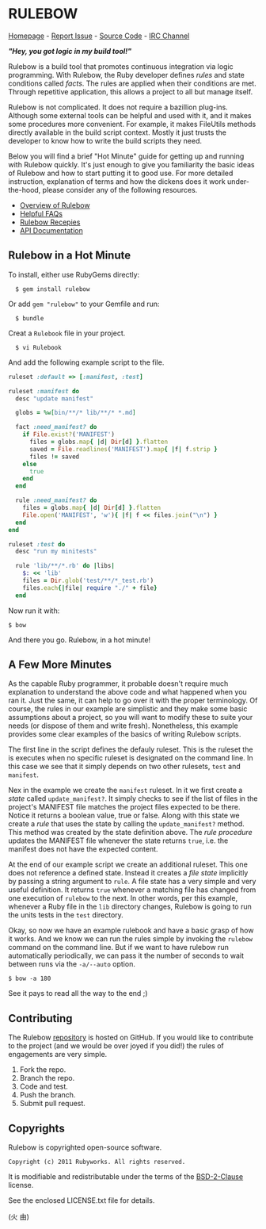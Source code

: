 # RULEBOW

[Homepage](http://rubyworks.github.com/rulebow) -
[Report Issue](http://github.com/rubyworks/rulebow/issues) -
[Source Code](http://github.com/rubyworks/rulebow) -
[IRC Channel](http://chat.us.freenode.net/rubyworks)

***"Hey, you got logic in my build tool!"***

Rulebow is a build tool that promotes continuous integration via logic
programming. With Rulebow, the Ruby developer defines *rules* and state
conditions called *facts*. The rules are applied when their conditions
are met. Through repetitive application, this allows a project to all
but manage itself.

Rulebow is not complicated. It does not require a bazillion plug-ins.
Although some external tools can be helpful and used with it, and
it makes some procedures more convenient. For example, it makes
FileUtils methods directly available in the build script context.
Mostly it just trusts the developer to know how to write the build
scripts they need.

Below you will find a brief "Hot Minute" guide for getting up and
running with Rulebow quickly. It's just enough to give you familiarity
the basic ideas of Rulebow and how to start putting it to good use.
For more detailed instruction, explanation of terms and how the
dickens does it work under-the-hood, please consider any of the
following resources.

* [Overview of Rulebow](https://github.com/rubyworks/rulebow/wiki/Overview)
* [Helpful FAQs](https://github.com/rubyworks/rulebow/wiki/FAQ)
* [Rulebow Recepies](https://github.com/rubyworks/rulebow/wiki/Recipes)
* [API Documentation](http://rubydoc.info/gems/rulebow/frames)


## Rulebow in a Hot Minute

To install, either use RubyGems directly:

```
  $ gem install rulebow
```

Or add `gem "rulebow"` to your Gemfile and run:

```
  $ bundle
```

Creat a `Rulebook` file in your project.

```
  $ vi Rulebook
```

And add the following example script to the file.

```ruby
ruleset :default => [:manifest, :test]

ruleset :manifest do
  desc "update manifest"

  globs = %w[bin/**/* lib/**/* *.md]

  fact :need_manifest? do
    if File.exist?('MANIFEST')
      files = globs.map{ |d| Dir[d] }.flatten
      saved = File.readlines('MANIFEST').map{ |f| f.strip }
      files != saved
    else
      true
    end
  end

  rule :need_manifest? do
    files = globs.map{ |d| Dir[d] }.flatten
    File.open('MANIFEST', 'w'){ |f| f << files.join("\n") }
  end
end

ruleset :test do
  desc "run my minitests"

  rule 'lib/**/*.rb' do |libs|
    $: << 'lib'
    files = Dir.glob('test/**/*_test.rb') 
    files.each{|file| require "./" + file}
  end
```

Now run it with:

    $ bow

And there you go. Rulebow, in a hot minute!


## A Few More Minutes

As the capable Ruby programmer, it probable doesn't require much explanation
to understand the above code and what happened when you ran it. Just the
same, it can help to go over it with the proper terminology. Of course,
the rules in our example are simplistic and they make some basic
assumptions about a project, so you will want to modify these to suite your
needs (or dispose of them and write fresh). Nonetheless, this example
provides some clear examples of the basics of writing Rulebow scripts.

The first line in the script defines the defauly ruleset. This is the
ruleset the is executes when no specific ruleset is designated on
the command line. In this case we see that it simply depends on two
other rulesets, `test` and `manifest`.

Nex in the example we create the `manifest` ruleset. In it we first
create a *state* called `update_manifest?`. It simply checks to see
if the list of files in the project's MANIFEST file matches the project
files expected to be there. Notice it returns a boolean value, true or
false. Along with this state we create a *rule* that uses the state by
calling the `update_manifest?` method. This method was created by the
state definition above. The *rule procedure* updates the MANIFEST file
whenever the state returns `true`, i.e. the manifest does not have the
expected content.

At the end of our example script we create an additional ruleset. This
one does not reference a defined state. Instead it creates a *file state*
implicitly by passing a string argument to `rule`. A file state has a
very simple and very useful definition. It returns `true` whenever a
matching file has changed from one execution of `rulebow` to the next.
In other words, per this example, whenever a Ruby file in the `lib` 
directory changes, Rulebow is going to run the units tests in the `test` 
directory.

Okay, so now we have an example rulebook and have a basic grasp of
how it works. And we know we can run the rules simple by invoking the
`rulebow` command on the command line. But if we want to have rulebow run
automatically periodically, we can pass it the number of seconds to
wait between runs via the `-a/--auto` option.

    $ bow -a 180

See it pays to read all the way to the end ;)


## Contributing

The Rulebow [repository](http://github.com/rubyworks/rulebow) is hosted on GitHub.
If you would like to contribute to the project (and we would be over joyed
if you did!) the rules of engagements are very simple.

1. Fork the repo.
2. Branch the repo.
3. Code and test.
4. Push the branch.
4. Submit pull request.


## Copyrights

Rulebow is copyrighted open-source software.

    Copyright (c) 2011 Rubyworks. All rights reserved.

It is modifiable and redistributable under the terms of the
[BSD-2-Clause](http::/spdx.org/licenses/BSD-2-Clause) license.

See the enclosed LICENSE.txt file for details.

(火 由)
